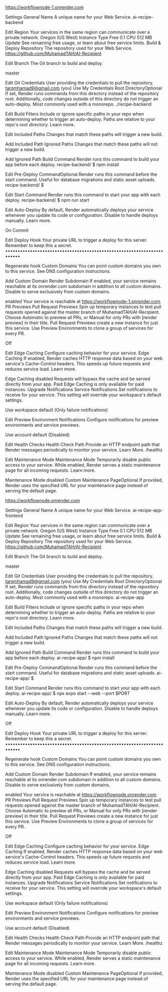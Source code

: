 https://workflownode-1.onrender.com

Settings
General
Name
A unique name for your Web Service.
ai-recipe-backend

Edit
Region
Your services in the same region can communicate over a private network.
Oregon (US West)
Instance Type
Free
0.1 CPU
512 MB
Update
See remaining free usage, or learn about free service limits.
Build & Deploy
Repository
The repository used for your Web Service.
https://github.com/MuhamadTAH/AI-Recipient

Edit
Branch
The Git branch to build and deploy.

master

Edit
Git Credentials
User providing the credentials to pull the repository.
tarqmhamad9@gmail.com (you)
Use My Credentials
Root DirectoryOptional
If set, Render runs commands from this directory instead of the repository root. Additionally, code changes outside of this directory do not trigger an auto-deploy. Most commonly used with a monorepo.
./recipe-backend

Edit
Build Filters
Include or ignore specific paths in your repo when determining whether to trigger an auto-deploy. Paths are relative to your repo's root directory. Learn more.

Edit
Included Paths
Changes that match these paths will trigger a new build.


Add Included Path
Ignored Paths
Changes that match these paths will not trigger a new build.


Add Ignored Path
Build Command
Render runs this command to build your app before each deploy.
recipe-backend/ $
npm install

Edit
Pre-Deploy CommandOptional
Render runs this command before the start command. Useful for database migrations and static asset uploads.
recipe-backend/ $

Edit
Start Command
Render runs this command to start your app with each deploy.
recipe-backend/ $
npm run start

Edit
Auto-Deploy
By default, Render automatically deploys your service whenever you update its code or configuration. Disable to handle deploys manually. Learn more.

On Commit

Edit
Deploy Hook
Your private URL to trigger a deploy for this server. Remember to keep this a secret.
••••••••••••••••••••••••••••••••••••••••••••••••••••••••••••••••••••••



Regenerate hook
Custom Domains
You can point custom domains you own to this service. See DNS configuration instructions.

Add Custom Domain
Render Subdomain
If enabled, your service remains reachable at its onrender.com subdomain in addition to all custom domains. Disable to serve exclusively from custom domains.


enabled
Your service is reachable at https://workflownode-1.onrender.com.
PR Previews
Pull Request Previews
Spin up temporary instances to test pull requests opened against the master branch of MuhamadTAH/AI-Recipient. Choose Automatic to preview all PRs, or Manual for only PRs with [render preview] in their title. Pull Request Previews create a new instance for just this service. Use Preview Environments to clone a group of services for every PR.

Off

Edit
Edge Caching
Configure caching behavior for your service.
Edge Caching
If enabled, Render caches HTTP response data based on your web service's Cache-Control headers. This speeds up future requests and reduces service load. Learn more.

Edge Caching disabled
Requests will bypass the cache and be served directly from your app.
Paid
Edge Caching is only available for paid instances.
Upgrade
Notifications
Service Notifications
Set notifications to receive for your service. This setting will override your workspace's default settings.

Use workspace default (Only failure notifications)

Edit
Preview Environment Notifications
Configure notifications for preview environments and service previews.

Use account default (Disabled)

Edit
Health Checks
Health Check Path
Provide an HTTP endpoint path that Render messages periodically to monitor your service. Learn More.
/healthz

Edit
Maintenance Mode
Maintenance Mode
Temporarily disable public access to your service. While enabled, Render serves a static maintenance page for all incoming requests. Learn more.


Maintenance Mode disabled
Custom Maintenance PageOptional
If provided, Render uses the specified URL for your maintenance page instead of serving the default page.






https://workflownode.onrender.com

Settings
General
Name
A unique name for your Web Service.
ai-recipe-app-frontend

Edit
Region
Your services in the same region can communicate over a private network.
Oregon (US West)
Instance Type
Free
0.1 CPU
512 MB
Update
See remaining free usage, or learn about free service limits.
Build & Deploy
Repository
The repository used for your Web Service.
https://github.com/MuhamadTAH/AI-Recipient

Edit
Branch
The Git branch to build and deploy.

master

Edit
Git Credentials
User providing the credentials to pull the repository.
tarqmhamad9@gmail.com (you)
Use My Credentials
Root DirectoryOptional
If set, Render runs commands from this directory instead of the repository root. Additionally, code changes outside of this directory do not trigger an auto-deploy. Most commonly used with a monorepo.
ai-recipe-app

Edit
Build Filters
Include or ignore specific paths in your repo when determining whether to trigger an auto-deploy. Paths are relative to your repo's root directory. Learn more.

Edit
Included Paths
Changes that match these paths will trigger a new build.


Add Included Path
Ignored Paths
Changes that match these paths will not trigger a new build.


Add Ignored Path
Build Command
Render runs this command to build your app before each deploy.
ai-recipe-app/ $
npm install

Edit
Pre-Deploy CommandOptional
Render runs this command before the start command. Useful for database migrations and static asset uploads.
ai-recipe-app/ $

Edit
Start Command
Render runs this command to start your app with each deploy.
ai-recipe-app/ $
npx expo start --web --port $PORT

Edit
Auto-Deploy
By default, Render automatically deploys your service whenever you update its code or configuration. Disable to handle deploys manually. Learn more.

Off

Edit
Deploy Hook
Your private URL to trigger a deploy for this server. Remember to keep this a secret.
••••••••••••••••••••••••••••••••••••••••••••••••••••••••••••••••••••••



Regenerate hook
Custom Domains
You can point custom domains you own to this service. See DNS configuration instructions.

Add Custom Domain
Render Subdomain
If enabled, your service remains reachable at its onrender.com subdomain in addition to all custom domains. Disable to serve exclusively from custom domains.


enabled
Your service is reachable at https://workflownode.onrender.com.
PR Previews
Pull Request Previews
Spin up temporary instances to test pull requests opened against the master branch of MuhamadTAH/AI-Recipient. Choose Automatic to preview all PRs, or Manual for only PRs with [render preview] in their title. Pull Request Previews create a new instance for just this service. Use Preview Environments to clone a group of services for every PR.

Off

Edit
Edge Caching
Configure caching behavior for your service.
Edge Caching
If enabled, Render caches HTTP response data based on your web service's Cache-Control headers. This speeds up future requests and reduces service load. Learn more.

Edge Caching disabled
Requests will bypass the cache and be served directly from your app.
Paid
Edge Caching is only available for paid instances.
Upgrade
Notifications
Service Notifications
Set notifications to receive for your service. This setting will override your workspace's default settings.

Use workspace default (Only failure notifications)

Edit
Preview Environment Notifications
Configure notifications for preview environments and service previews.

Use account default (Disabled)

Edit
Health Checks
Health Check Path
Provide an HTTP endpoint path that Render messages periodically to monitor your service. Learn More.
/healthz

Edit
Maintenance Mode
Maintenance Mode
Temporarily disable public access to your service. While enabled, Render serves a static maintenance page for all incoming requests. Learn more.


Maintenance Mode disabled
Custom Maintenance PageOptional
If provided, Render uses the specified URL for your maintenance page instead of serving the default page.
